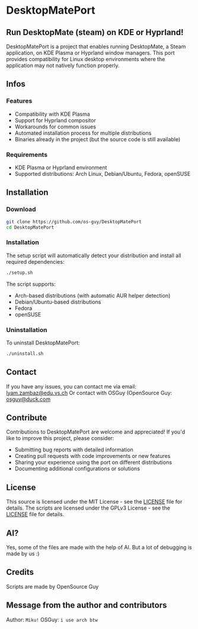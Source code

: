 # DesktopMatePort
## Run DesktopMate (steam) on KDE or Hyprland!
DesktopMatePort is a project that enables running DesktopMate, a Steam application, on KDE Plasma or Hyprland window managers. This port provides compatibility for Linux desktop environments where the application may not natively function properly.

## Infos
### Features
- Compatibility with KDE Plasma
- Support for Hyprland compositor
- Workarounds for common issues
- Automated installation process for multiple distributions
- Binaries already in the project (but the source code is still available)

### Requirements
- KDE Plasma or Hyprland environment
- Supported distributions: Arch Linux, Debian/Ubuntu, Fedora, openSUSE

## Installation
### Download
```bash
git clone https://github.com/os-guy/DesktopMatePort
cd DesktopMatePort
```

### Installation
The setup script will automatically detect your distribution and install all required dependencies:

```bash
./setup.sh
```

The script supports:
- Arch-based distributions (with automatic AUR helper detection)
- Debian/Ubuntu-based distributions
- Fedora
- openSUSE

### Uninstallation
To uninstall DesktopMatePort:

```bash
./uninstall.sh
```

## Contact
If you have any issues, you can contact me via email: lyam.zambaz@edu.vs.ch
Or contact with OSGuy (OpenSource Guy: osguy@duck.com

## Contribute
Contributions to DesktopMatePort are welcome and appreciated! If you'd like to improve this project, please consider:

- Submitting bug reports with detailed information
- Creating pull requests with code improvements or new features
- Sharing your experience using the port on different distributions
- Documenting additional configurations or solutions

## License
This source is licensed under the MIT License - see the [LICENSE](LICENSE) file for details.
The scripts are licensed under the GPLv3 License - see the [LICENSE](LICENSE-GPLv3) file for details.

## AI?
Yes, some of the files are made with the help of AI. But a lot of debugging is made by us :)

## Credits
Scripts are made by OpenSource Guy

## Message from the author and contributors
Author: `Miku!`
OSGuy: `i use arch btw`
